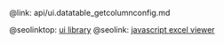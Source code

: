 @link: api/ui.datatable_getcolumnconfig.md

@seolinktop: [ui library](https://webix.com)
@seolink: [javascript excel viewer](https://webix.com/widget/excel_viewer/)